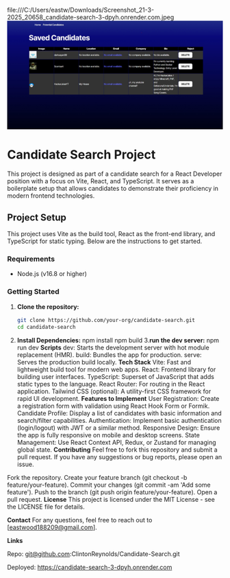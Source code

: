 file:///C:/Users/eastw/Downloads/Screenshot_21-3-2025_20658_candidate-search-3-dpyh.onrender.com.jpeg
![alt text](Screenshot_21-3-2025_20926_candidate-search-3-dpyh.onrender.com.jpeg)

# Candidate Search Project

This project is designed as part of a candidate search for a React Developer position with a focus on Vite, React, and TypeScript. It serves as a boilerplate setup that allows candidates to demonstrate their proficiency in modern frontend technologies.

## Project Setup

This project uses Vite as the build tool, React as the front-end library, and TypeScript for static typing. Below are the instructions to get started.

### Requirements

- Node.js (v16.8 or higher)

### Getting Started

1. **Clone the repository:**

   ```bash
   git clone https://github.com/your-org/candidate-search.git
   cd candidate-search
2. **Install Dependencies:**
    npm install
    npm build
3.**run the dev server:**
    npm run dev
**Scripts**
dev: Starts the development server with hot module replacement (HMR).
build: Bundles the app for production.
serve: Serves the production build locally.
**Tech Stack**
Vite: Fast and lightweight build tool for modern web apps.
React: Frontend library for building user interfaces.
TypeScript: Superset of JavaScript that adds static types to the language.
React Router: For routing in the React application.
Tailwind CSS (optional): A utility-first CSS framework for rapid UI development.
**Features to Implement**
User Registration: Create a registration form with validation using React Hook Form or Formik.
Candidate Profile: Display a list of candidates with basic information and search/filter capabilities.
Authentication: Implement basic authentication (login/logout) with JWT or a similar method.
Responsive Design: Ensure the app is fully responsive on mobile and desktop screens.
State Management: Use React Context API, Redux, or Zustand for managing global state.
**Contributing**
Feel free to fork this repository and submit a pull request. If you have any suggestions or bug reports, please open an issue.

Fork the repository.
Create your feature branch (git checkout -b feature/your-feature).
Commit your changes (git commit -am 'Add some feature').
Push to the branch (git push origin feature/your-feature).
Open a pull request.
**License**
This project is licensed under the MIT License - see the LICENSE file for details.

**Contact**
For any questions, feel free to reach out to [eastwood188209@gmail.com].

**Links**

Repo: git@github.com:ClintonReynolds/Candidate-Search.git

Deployed: https://candidate-search-3-dpyh.onrender.com
